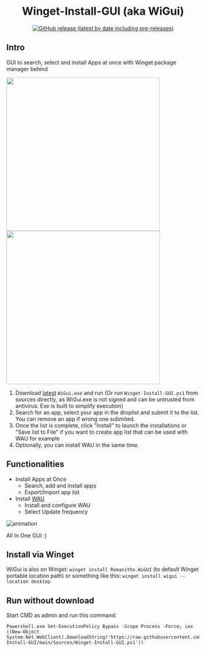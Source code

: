 <div align="center">

# Winget-Install-GUI (aka WiGui)
[![GitHub release (latest by date including pre-releases)](https://img.shields.io/github/v/release/Romanitho/Winget-Install-GUI?label=Latest%20version&style=flat-square)](https://github.com/Romanitho/Winget-Install-GUI/releases)

</div>

## Intro

GUI to search, select and install Apps at once with Winget package manager behind

<img src="https://user-images.githubusercontent.com/96626929/167912661-86014091-1d7c-478b-a836-421ec9f307a8.png" width="400"> <img src="https://user-images.githubusercontent.com/96626929/167912772-de5a55fe-68a8-44ed-91fb-fcf5b34d891f.png" width="400">

1. Download [latest](https://github.com/Romanitho/Winget-Install-GUI/releases/) `WiGui.exe` and run (Or run `Winget-Install-GUI.ps1` from sources directly, as WiGui.exe is not signed and can be untrusted from antivirus. Exe is built to simplify execution)
3. Search for an app, select your app in the droplist and submit it to the list. You can remove an app if wrong one submited.
4. Once the list is complete, click "Install" to launch the installations or "Save list to File" if you want to create app list that can be used with WAU for example
5. Optionally, you can install WAU in the same time.

## Functionalities

- Install Apps at Once
  - Search, add and install apps
  - Export/Import app list
- Install [WAU](https://github.com/Romanitho/Winget-AutoUpdate)
  - Install and configure WAU
  - Select Update frequency

![animation](https://user-images.githubusercontent.com/96626929/168034491-4dfe7ccd-55d7-4082-8bd7-e8b3d56d34f8.gif)


All In One GUI :)

## Install via Winget

WiGui is also on Winget:
`winget install Romanitho.WiGUI` (to default Winget portable location path)
or something like this:
`winget install wigui --location desktop`

## Run without download

Start CMD as admin and run this command:
```
Powershell.exe Set-ExecutionPolicy Bypass -Scope Process -Force; iex ((New-Object System.Net.WebClient).DownloadString('https://raw.githubusercontent.com/Romanitho/Winget-Install-GUI/main/Sources/Winget-Install-GUI.ps1'))
```
